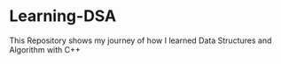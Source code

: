 # Learning-DSA
This Repository shows my journey of how I learned Data Structures and Algorithm with C++
